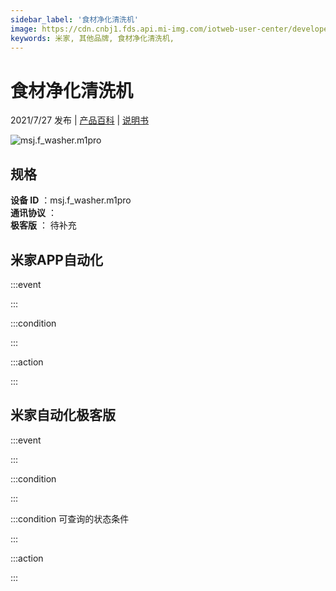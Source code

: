 ```yaml
---
sidebar_label: '食材净化清洗机'
image: https://cdn.cnbj1.fds.api.mi-img.com/iotweb-user-center/developer_1679047956631kjbppGZT.png?GalaxyAccessKeyId=AKVGLQWBOVIRQ3XLEW&Expires=9223372036854775807&Signature=s2ZgOa1S3La+KK4SvbeN9FkvLZ8=
keywords: 米家, 其他品牌, 食材净化清洗机, 
---
```

# 食材净化清洗机

2021/7/27 发布 | [产品百科](https://home.mi.com/webapp/content/baike/product/index.html?model=msj.f_washer.m1pro/) | [说明书](https://home.mi.com/views/introduction.html?model=msj.f_washer.m1pro&region=cn)

![msj.f_washer.m1pro](https://cdn.cnbj1.fds.api.mi-img.com/iotweb-user-center/developer_1679047956631kjbppGZT.png?GalaxyAccessKeyId=AKVGLQWBOVIRQ3XLEW&Expires=9223372036854775807&Signature=s2ZgOa1S3La+KK4SvbeN9FkvLZ8=)

## 规格  
> 
**设备 ID** ：msj.f_washer.m1pro  
**通讯协议** ：  
**极客版**  ： 待补充 


## 米家APP自动化  

:::event  

:::

:::condition  

:::

:::action   

:::

## 米家自动化极客版  

:::event  

:::

:::condition  

:::

:::condition 可查询的状态条件  

:::

:::action  

:::

        
